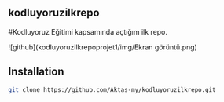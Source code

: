 
## kodluyoruzilkrepo
#Kodluyoruz Eğitimi kapsamında açtığım ilk repo.

![github](kodluyoruzilkrepoprojet1/img/Ekran görüntü.png)
## Installation
```bash
git clone https://github.com/Aktas-my/kodluyoruzilkrepo.git
```
